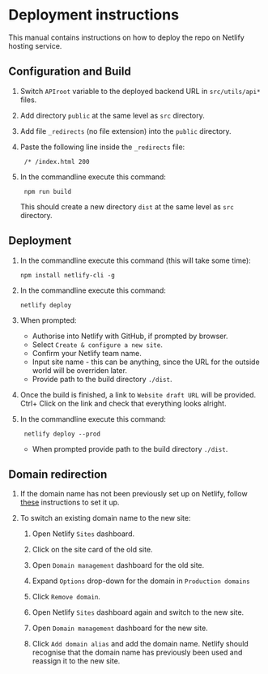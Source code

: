 # Deployment instructions

This manual contains instructions on how to deploy the repo on Netlify hosting service.

## Configuration and Build

1. Switch `APIroot` variable to the deployed backend URL in `src/utils/api*` files.
1. Add directory `public`  at the same level as `src` directory.
1. Add file `_redirects` (no file extension) into the `public` directory.
1. Paste the following line inside the `_redirects` file:

        /* /index.html 200

1. In the commandline execute this command:

        npm run build

    This should create a new directory `dist` at the same level as `src` directory.

## Deployment

1. In the commandline execute this command (this will take some time):

       npm install netlify-cli -g

1. In the commandline execute this command:

       netlify deploy

1. When prompted:

    * Authorise into Netlify with GitHub, if prompted by browser.
    * Select `Create & configure a new site`.
    * Confirm your Netlify team name.
    * Input site name - this can be anything, since the URL for the outside world will be overriden later.
    * Provide path to the build directory `./dist`.

1. Once the build is finished, a link to `Website draft URL` will be provided. Ctrl+ Click on the link and check that everything looks alright.

1. In the commandline execute this command:

        netlify deploy --prod

    * When prompted provide path to the build directory `./dist`.


## Domain redirection

1. If the domain name has not been previously set up on Netlify, follow [these](https://www.youtube.com/watch?v=dGFYGDz9RUA) instructions to set it up.

1. To switch an existing domain name to the new site:

    1. Open Netlify `Sites` dashboard.
    1. Click on the site card of the old site.
    1. Open `Domain management` dashboard for the old site.
    1. Expand `Options` drop-down for the domain in `Production domains`
    1. Click `Remove domain`.

    1. Open Netlify `Sites` dashboard again and switch to the new site.
    1. Open `Domain management` dashboard for the new site.
    1. Click `Add domain alias` and add the domain name. Netlify should recognise that the domain name has previously been used and reassign it to the new site.
